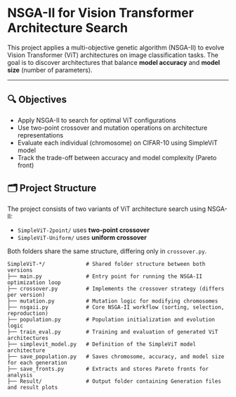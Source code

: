 # NSGA-II for Vision Transformer Architecture Search

This project applies a multi-objective genetic algorithm (NSGA-II) to evolve Vision Transformer (ViT) architectures on image classification tasks. The goal is to discover architectures that balance **model accuracy** and **model size** (number of parameters).

---

## 🔍 Objectives

- Apply NSGA-II to search for optimal ViT configurations
- Use two-point crossover and mutation operations on architecture representations
- Evaluate each individual (chromosome) on CIFAR-10 using SimpleViT model
- Track the trade-off between accuracy and model complexity (Pareto front)

## 🗂 Project Structure

The project consists of two variants of ViT architecture search using NSGA-II:
- `SimpleViT-2point/` uses **two-point crossover**
- `SimpleViT-Uniform/` uses **uniform crossover**

Both folders share the same structure, differing only in `crossover.py`.

```text
SimpleViT-*/             # Shared folder structure between both versions
├── main.py              # Entry point for running the NSGA-II optimization loop
├── crossover.py         # Implements the crossover strategy (differs per version)
├── mutation.py          # Mutation logic for modifying chromosomes
├── nsgaii.py            # Core NSGA-II workflow (sorting, selection, reproduction)
├── population.py        # Population initialization and evolution logic
├── train_eval.py        # Training and evaluation of generated ViT architectures
├── simplevit_model.py   # Definition of the SimpleViT model architecture
├── save_population.py   # Saves chromosome, accuracy, and model size for each generation
├── save_fronts.py       # Extracts and stores Pareto fronts for analysis
├── Result/              # Output folder containing Generation files and result plots
```
